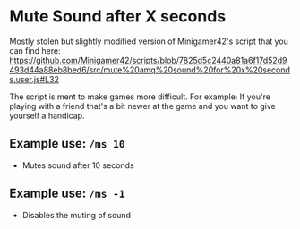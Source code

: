 # Mute Sound after X seconds

Mostly stolen but slightly modified version of Minigamer42's script that you can find here:
https://github.com/Minigamer42/scripts/blob/7825d5c2440a81a6f17d52d9493d44a88eb8bed6/src/mute%20amq%20sound%20for%20x%20seconds.user.js#L32

The script is ment to make games more difficult. For example: If you're playing with a friend that's a bit newer at the game and you want to give yourself a handicap. 

## Example use: `/ms 10`
- Mutes sound after 10 seconds

## Example use: `/ms -1`
- Disables the muting of sound
